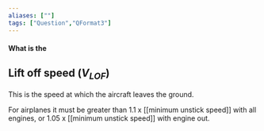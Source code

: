```yaml
---
aliases: [""]
tags: ["Question","QFormat3"]
---
```


#### What is the
## Lift off speed ($V_{LOF}$)
This is the speed at which the aircraft leaves the ground.

For airplanes it must be greater than 1.1 x [[minimum unstick speed]] with all engines, or 1.05 x [[minimum unstick speed]] with engine out.
